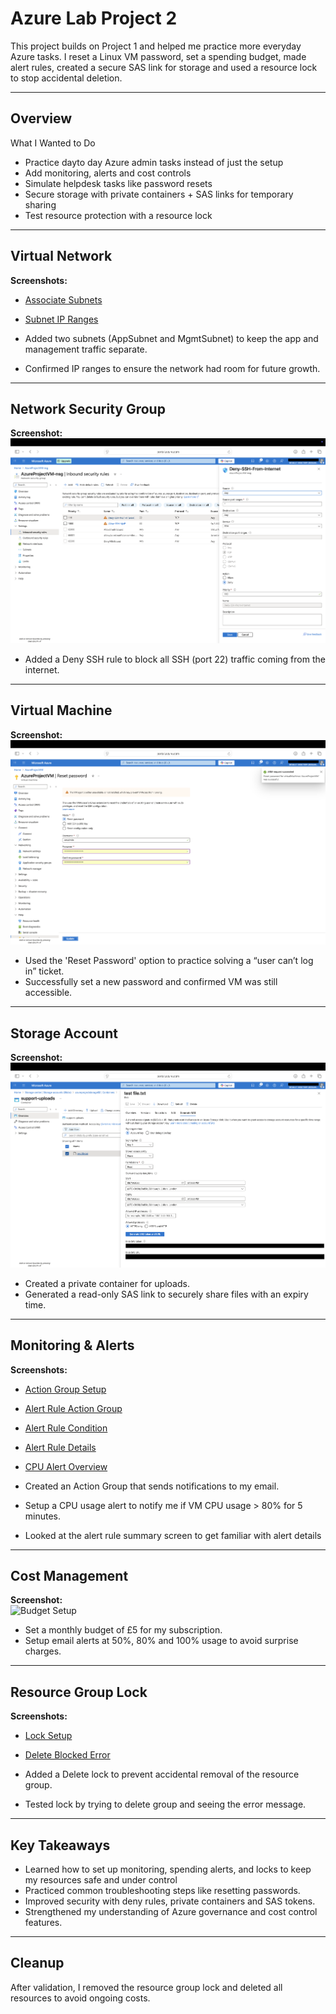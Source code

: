 # Azure Lab Project 2  

This project builds on Project 1 and helped me practice more everyday Azure tasks. I reset a Linux VM password, set a spending budget, made alert rules, created a secure SAS link for storage and used a resource lock to stop accidental deletion.

---

## Overview  

What I Wanted to Do
- Practice dayto day Azure admin tasks instead of just the setup  
- Add monitoring, alerts and cost controls  
- Simulate helpdesk tasks like password resets  
- Secure storage with private containers + SAS links for temporary sharing 
- Test resource protection with a resource lock

---

## Virtual Network  

**Screenshots:**  
- [Associate Subnets](./Azure%20-%20Virtual%20Network/vnet-associate-subnets.png)  
- [Subnet IP Ranges](./Azure%20-%20Virtual%20Network/vnet-subnet-ip-ranges.png)  

- Added two subnets (AppSubnet and MgmtSubnet) to keep the app and management traffic separate.  
- Confirmed IP ranges to ensure the network had room for future growth.  

---

## Network Security Group  

**Screenshot:**  
![NSG Deny Rule](./Azure%20-%20Network%20Security%20Group/nsg-deny-ssh-rule.png)

- Added a Deny SSH rule to block all SSH (port 22) traffic coming from the internet.

---

## Virtual Machine  

**Screenshot:**  
![Reset Password](./Azure%20-%20Virtual%20Machine/vm-reset-password.png)

- Used the 'Reset Password' option to practice solving a “user can’t log in” ticket. 
- Successfully set a new password and confirmed VM was still accessible.

---

## Storage Account  

**Screenshot:**  
![Generate SAS Link](./Azure%20-%20Storage%20Account/storage-generate-sas-link.png)

- Created a private container for uploads.
- Generated a read-only SAS link to securely share files with an expiry time. 

---

## Monitoring & Alerts  

**Screenshots:**  
- [Action Group Setup](./Azure%20-%20Monitoring/action-group-email-alerts-overview.png)  
- [Alert Rule Action Group](./Azure%20-%20Monitoring/alert-rule-action-group.png)  
- [Alert Rule Condition](./Azure%20-%20Monitoring/alert-rule-condition.png)  
- [Alert Rule Details](./Azure%20-%20Monitoring/alert-rule-details.png)  
- [CPU Alert Overview](./Azure%20-%20Monitoring/alert-rule-percentage-cpu-overview.png)

- Created an Action Group that sends notifications to my email.
- Setup a CPU usage alert to notify me if VM CPU usage > 80% for 5 minutes.
- Looked at the alert rule summary screen to get familiar with alert details

---

## Cost Management  

**Screenshot:**  
![Budget Setup](./Azure%20-%20Cost%20Management/cost-budget-setup.png)

- Set a monthly budget of £5 for my subscription.
- Setup email alerts at 50%, 80% and 100% usage to avoid surprise charges.

---

## Resource Group Lock  

**Screenshots:**  
- [Lock Setup](./Azure%20-%20Resource%20Group/resource-lock-setup.png)  
- [Delete Blocked Error](./Azure%20-%20Resource%20Group/rg-delete-error.png)  

- Added a Delete lock to prevent accidental removal of the resource group.
- Tested lock by trying to delete group and seeing the error message.

---

## Key Takeaways  

- Learned how to set up monitoring, spending alerts, and locks to keep my resources safe and under control  
- Practiced common troubleshooting steps like resetting passwords.  
- Improved security with deny rules, private containers and SAS tokens.  
- Strengthened my understanding of Azure governance and cost control features.  

---

## Cleanup  

After validation, I removed the resource group lock and deleted all resources to avoid ongoing costs.  

